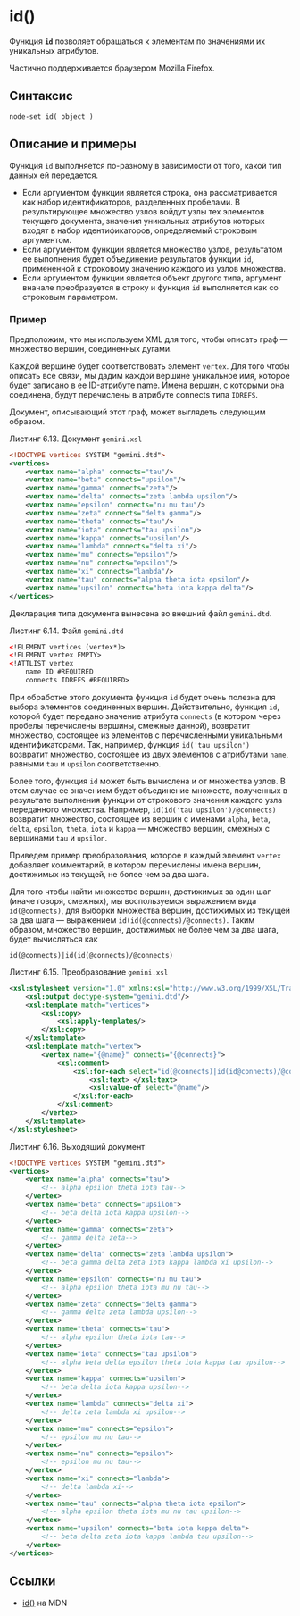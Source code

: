 # id()

Функция **`id`** позволяет обращаться к элементам по значениями их уникальных атрибутов.

Частично поддерживается браузером Mozilla Firefox.

## Синтаксис

```
node-set id( object )
```

## Описание и примеры

Функция `id` выполняется по-разному в зависимости от того, какой тип данных ей передается.

- Если аргументом функции является строка, она рассматривается как набор идентификаторов, разделенных пробелами. В результирующее множество узлов войдут узлы тех элементов текущего документа, значения уникальных атрибутов которых входят в набор идентификаторов, определяемый строковым аргументом.
- Если аргументом функции является множество узлов, результатом ее выполнения будет объединение результатов функции `id`, примененной к строковому значению каждого из узлов множества.
- Если аргументом функции является объект другого типа, аргумент вначале преобразуется в строку и функция `id` выполняется как со строковым параметром.

### Пример

Предположим, что мы используем XML для того, чтобы описать граф — множество вершин, соединенных дугами.

Каждой вершине будет соответствовать элемент `vertex`. Для того чтобы описать все связи, мы дадим каждой вершине уникальное имя, которое будет записано в ее ID-атрибуте name. Имена вершин, с которыми она соединена, будут перечислены в атрибуте connects типа `IDREFS`.

Документ, описывающий этот граф, может выглядеть следующим образом.

Листинг 6.13. Документ `gemini.xsl`

```xml
<!DOCTYPE vertices SYSTEM "gemini.dtd">
<vertices>
    <vertex name="alpha" connects="tau"/>
    <vertex name="beta" connects="upsilon"/>
    <vertex name="gamma" connects="zeta"/>
    <vertex name="delta" connects="zeta lambda upsilon"/>
    <vertex name="epsilon" connects="nu mu tau"/>
    <vertex name="zeta" connects="delta gamma"/>
    <vertex name="theta" connects="tau"/>
    <vertex name="iota" connects="tau upsilon"/>
    <vertex name="kappa" connects="upsilon"/>
    <vertex name="lambda" connects="delta xi"/>
    <vertex name="mu" connects="epsilon"/>
    <vertex name="nu" connects="epsilon"/>
    <vertex name="xi" connects="lambda"/>
    <vertex name="tau" connects="alpha theta iota epsilon"/>
    <vertex name="upsilon" connects="beta iota kappa delta"/>
</vertices>
```

Декларация типа документа вынесена во внешний файл `gemini.dtd`.

Листинг 6.14. Файл `gemini.dtd`

```xml
<!ELEMENT vertices (vertex*)>
<!ELEMENT vertex EMPTY>
<!ATTLIST vertex
    name ID #REQUIRED
    connects IDREFS #REQUIRED>
```

При обработке этого документа функция `id` будет очень полезна для выбора элементов соединенных вершин. Действительно, функция `id`, которой будет передано значение атрибута `connects` (в котором через пробелы перечислены вершины, смежные данной), возвратит множество, состоящее из элементов с перечисленными уникальными идентификаторами. Так, например, функция `id('tau upsilon')` возвратит множество, состоящее из двух элементов с атрибутами `name`, равными `tau` и `upsilon` соответственно.

Более того, функция `id` может быть вычислена и от множества узлов. В этом случае ее значением будет объединение множеств, полученных в результате выполнения функции от строкового значения каждого узла переданного множества. Например, `id(id('tau upsilon')/@connects)` возвратит множество, состоящее из вершин с именами `alpha`, `beta`, `delta`, `epsilon`, `theta`, `iota` и `kappa` — множество вершин, смежных с вершинами `tau` и `upsilon`.

Приведем пример преобразования, которое в каждый элемент `vertex` добавляет комментарий, в котором перечислены имена вершин, достижимых из текущей, не более чем за два шага.

Для того чтобы найти множество вершин, достижимых за один шаг (иначе говоря, смежных), мы воспользуемся выражением вида `id(@connects)`, для выборки множества вершин, достижимых из текущей за два шага — выражением `id(id(@connects)/@connects)`. Таким образом, множество вершин, достижимых не более чем за два шага, будет вычисляться как

```
id(@connects)|id(id(@connects)/@connects)
```

Листинг 6.15. Преобразование `gemini.xsl`

```xml
<xsl:stylesheet version="1.0" xmlns:xsl="http://www.w3.org/1999/XSL/Transform">
    <xsl:output doctype-system="gemini.dtd"/>
    <xsl:template match="vertices">
        <xsl:copy>
            <xsl:apply-templates/>
        </xsl:copy>
    </xsl:template>
    <xsl:template match="vertex">
        <vertex name="{@name}" connects="{@connects}">
            <xsl:comment>
                <xsl:for-each select="id(@connects)|id(id@connects)/@connects)">
                    <xsl:text> </xsl:text>
                    <xsl:value-of select="@name"/>
                </xsl:for-each>
            </xsl:comment>
        </vertex>
    </xsl:template>
</xsl:stylesheet>
```

Листинг 6.16. Выходящий документ

```xml
<!DOCTYPE vertices SYSTEM "gemini.dtd">
<vertices>
    <vertex name="alpha" connects="tau">
        <!-- alpha epsilon theta iota tau-->
    </vertex>
    <vertex name="beta" connects="upsilon">
        <!-- beta delta iota kappa upsilon-->
    </vertex>
    <vertex name="gamma" connects="zeta">
        <!-- gamma delta zeta-->
    </vertex>
    <vertex name="delta" connects="zeta lambda upsilon">
        <!-- beta gamma delta zeta iota kappa lambda xi upsilon-->
    </vertex>
    <vertex name="epsilon" connects="nu mu tau">
        <!-- alpha epsilon theta iota mu nu tau-->
    </vertex>
    <vertex name="zeta" connects="delta gamma">
        <!-- gamma delta zeta lambda upsilon-->
    </vertex>
    <vertex name="theta" connects="tau">
        <!-- alpha epsilon theta iota tau-->
    </vertex>
    <vertex name="iota" connects="tau upsilon">
        <!-- alpha beta delta epsilon theta iota kappa tau upsilon-->
    </vertex>
    <vertex name="kappa" connects="upsilon">
        <!-- beta delta iota kappa upsilon-->
    </vertex>
    <vertex name="lambda" connects="delta xi">
        <!-- delta zeta lambda xi upsilon-->
    </vertex>
    <vertex name="mu" connects="epsilon">
        <!-- epsilon mu nu tau-->
    </vertex>
    <vertex name="nu" connects="epsilon">
        <!-- epsilon mu nu tau-->
    </vertex>
    <vertex name="xi" connects="lambda">
        <!-- delta lambda xi-->
    </vertex>
    <vertex name="tau" connects="alpha theta iota epsilon">
        <!-- alpha epsilon theta iota mu nu tau upsilon-->
    </vertex>
    <vertex name="upsilon" connects="beta iota kappa delta">
        <!-- beta delta zeta iota kappa lambda tau upsilon-->
    </vertex>
</vertices>
```

## Ссылки

- [id()](https://developer.mozilla.org/en-US/docs/Web/XPath/Functions/id) на MDN
